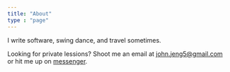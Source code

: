 ```yaml
---
title: "About"
type : "page"
---
```


I write software, swing dance, and travel sometimes.

Looking for private lessions? Shoot me an email at [john.jeng5@gmail.com](mailto:john.jeng5@gmail.com) or hit me up on [messenger](https://m.me/johnjeffjeng).
